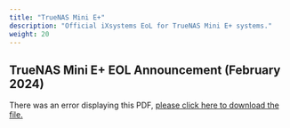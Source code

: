 ```yaml
---
title: "TrueNAS Mini E+"
description: "Official iXsystems EoL for TrueNAS Mini E+ systems."
weight: 20
---
```


## TrueNAS Mini E+ EOL Announcement (February 2024)

<object data="https://www.truenas.com/docs/files/TrueNASMiniE+EOL.pdf" type="application/pdf" width="95%" height="1000">
  There was an error displaying this PDF, <a href="https://www.truenas.com/docs/files/TrueNASMiniE+EOL.pdf">please click here to download the file.</a>
</object>
